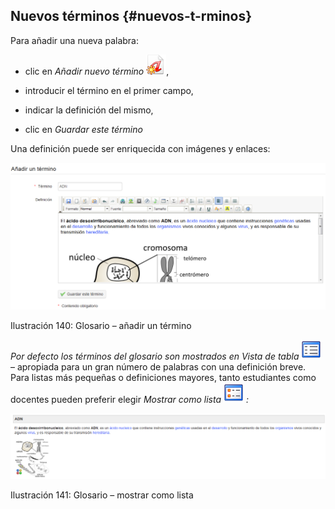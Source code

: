 ## Nuevos términos {#nuevos-t-rminos}

Para añadir una nueva palabra:

*   clic en _Añadir nuevo término_ _![](../assets/graphics234.png)_,

*   introducir el término en el primer campo,

*   indicar la definición del mismo,

*   clic en _Guardar este término_

Una definición puede ser enriquecida con imágenes y enlaces:

![](../assets/graficos120.png)

Ilustración 140: Glosario – añadir un término

_Por defecto los términos del glosario son mostrados en Vista de tabla_ _![](../assets/graphics235.png)_ – apropiada para un gran número de palabras con una definición breve. Para listas más pequeñas o definiciones mayores, tanto estudiantes como docentes pueden preferir elegir _Mostrar como lista_ _![](../assets/graphics238.png)_ _:_

![](../assets/graficos121.png)

Ilustración 141: Glosario – mostrar como lista